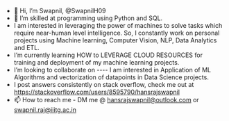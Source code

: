 - 👋 Hi, I’m Swapnil, @SwapnilH09
- 👀 I’m skilled at programming using Python and SQL.
- I am interested in leveraging the power of machines to solve tasks which require near-human level intelligence. So, I constantly work on personal projects using Machine learning, Computer Vision, NLP, Data Analytics and ETL.
- I’m currently learning HOW to LEVERAGE CLOUD RESOURCES for training and deployment of my machine learning projects.
- I’m looking to collaborate on ---- I am interested in Application of ML Algorithms and vectorization of datapoints in Data Science projects.
- I post answers consistently on stack overflow, check me out at https://stackoverflow.com/users/8595790/hansrajswapnil
- 📫 How to reach me - DM me @ hansrajswapnil@outlook.com or swapnil.raj@iiitg.ac.in

<!---
SwapnilH09/SwapnilH09 is a ✨ special ✨ repository because its `README.md` (this file) appears on your GitHub profile.
You can click the Preview link to take a look at your changes.
--->

